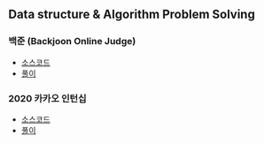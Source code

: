 ## Data structure & Algorithm Problem Solving

### 백준 (Backjoon Online Judge)
* [소스코드](./Baekjoon%Online%Judge)
* [풀이](https://velog.io/@jwkim/series/%EB%B0%B1%EC%A4%80-%EC%95%8C%EA%B3%A0%EB%A6%AC%EC%A6%98-%ED%92%80%EC%9D%B4)

### 2020 카카오 인턴십
* [소스코드](./2020%Kakao%Internship)
* [풀이](https://velog.io/@jwkim/series/%EC%BD%94%EB%94%A9%ED%85%8C%EC%8A%A4%ED%8A%B8-%EA%B8%B0%EC%B6%9C-%ED%92%80%EC%9D%B4)
